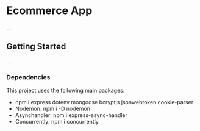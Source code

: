 # Ecommerce App

...

## Getting Started

...

### Dependencies

This project uses the following main packages:

- npm i express dotenv mongoose bcryptjs jsonwebtoken cookie-parser
- Nodemon: npm i -D nodemon
- Asynchandler: npm i express-async-handler
- Concurrently: npm i concurrently